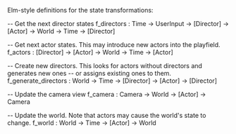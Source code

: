 
Elm-style definitions for the state transformations:


-- Get the next director states
f_directors : Time -> UserInput -> [Director] -> [Actor] -> World -> Time -> [Director]

-- Get next actor states. This may introduce new actors into the playfield.
f_actors : [Director] -> [Actor] -> World -> Time -> [Actor]

-- Create new directors. This looks for actors without directors and generates new ones
-- or assigns existing ones to them.
f_generate_directors : World -> Time -> [Director] -> [Actor] -> [Director]

-- Update the camera view
f_camera : Camera -> World -> [Actor] -> Camera

-- Update the world. Note that actors may cause the world's state to change.
f_world : World -> Time -> [Actor] -> World

